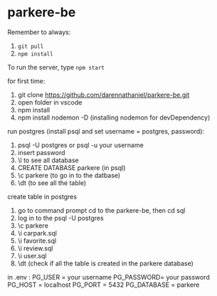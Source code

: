 # parkere-be

Remember to always:
1. `git pull`
2. `npm install`

To run the server, type
`npm start`

for first time:
1. git clone https://github.com/darennathaniel/parkere-be.git
2. open folder in vscode
3. npm install
4. npm install nodemon -D (installing nodemon for devDependency)

run postgres (install psql and set username = postgres, password):
1. psql -U postgres or psql -u your username
2. insert password
3. \l to see all database
4. CREATE DATABASE parkere (in psql)
5. \c parkere (to go in to the datbase)
6. \dt (to see all the table)

create table in postgres
1. go to command prompt cd to the parkere-be, then cd sql
2. log in to the psql -U postgres
3. \c parkere
4. \i carpark.sql
5. \i favorite.sql
6. \i review.sql
7. \i user.sql
8. \dt (check if all the table is created in the parkere database)

in .env :
PG_USER = your username
PG_PASSWORD= your password
PG_HOST = localhost
PG_PORT = 5432
PG_DATABASE = parkere
